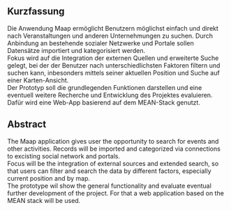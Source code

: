 ## Kurzfassung

Die Anwendung Maap ermöglicht Benutzern möglichst einfach und direkt nach Veranstaltungen und anderen Unternehmungen zu suchen. Durch Anbindung an bestehende sozialer Netzwerke und Portale sollen Datensätze importiert und kategorisiert werden.  
Fokus wird auf die Integration der externen Quellen und erweiterte Suche gelegt, bei der der Benutzer nach unterschiedlichsten Faktoren filtern und suchen kann, inbesonders mittels seiner aktuellen Position und Suche auf einer Karten-Ansicht.  
Der Prototyp soll die grundlegenden Funktionen darstellen und eine eventuell weitere Recherche und Entwicklung des Projektes evaluieren. Dafür wird eine Web-App basierend auf dem MEAN-Stack genutzt.

## Abstract

The Maap application gives user the opportunity to search for events and other activities. Records will be imported and categorized via connections to excisting social network and portals.  
Focus will be the integration of external sources and extended search, so that users can filter and search the data by different factors, especially current position and by map.  
The prototype wil show the general functionality and evaluate eventual further development of the project. For that a web application based on the MEAN stack will be used.